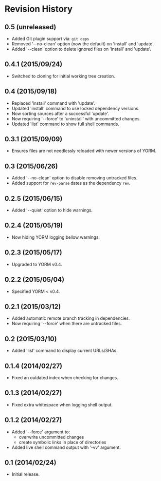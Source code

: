 Revision History
================

0.5 (unreleased)
----------------

- Added Git plugin support via: `git deps`
- Removed '--no-clean' option (now the default) on 'install' and 'update'.
- Added '--clean' option to delete ignored files on 'install' and 'update'.

0.4.1 (2015/09/24)
------------------

- Switched to cloning for initial working tree creation.

0.4 (2015/09/18)
----------------

- Replaced 'install' command with 'update'.
- Updated 'install' command to use locked dependency versions.
- Now sorting sources after a successful 'update'.
- Now requiring '--force' to 'uninstall' with uncommitted changes.
- Updated 'list' command to show full shell commands.

0.3.1 (2015/09/09)
------------------

- Ensures files are not needlessly reloaded with newer versions of YORM.

0.3 (2015/06/26)
----------------

- Added '--no-clean' option to disable removing untracked files.
- Added support for `rev-parse` dates as the dependency `rev`.

0.2.5 (2015/06/15)
------------------

- Added '--quiet' option to hide warnings.

0.2.4 (2015/05/19)
------------------

- Now hiding YORM logging bellow warnings.

0.2.3 (2015/05/17)
------------------

- Upgraded to YORM v0.4.

0.2.2 (2015/05/04)
------------------

- Specified YORM < v0.4.

0.2.1 (2015/03/12)
------------------

- Added automatic remote branch tracking in dependencies.
- Now requiring '--force' when there are untracked files.

0.2 (2015/03/10)
----------------

- Added 'list' command to display current URLs/SHAs.

0.1.4 (2014/02/27)
------------------

- Fixed an outdated index when checking for changes.

0.1.3 (2014/02/27)
------------------

- Fixed extra whitespace when logging shell output.

0.1.2 (2014/02/27)
------------------

- Added '--force' argument to:
    - overwrite uncommitted changes
    - create symbolic links in place of directories
- Added live shell command output with '-vv' argument.

0.1 (2014/02/24)
----------------

- Initial release.
